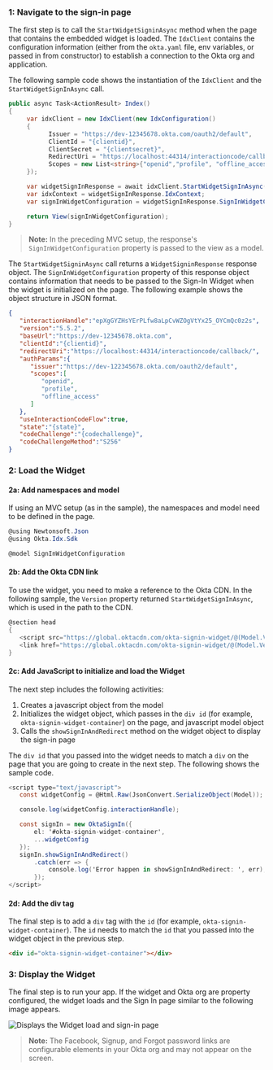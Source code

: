 ### 1: Navigate to the sign-in page

The first step is to call the `StartWidgetSigninAsync` method when the page that contains the embedded widget is loaded. The `IdxClient` contains the configuration information (either from the `okta.yaml` file, env variables, or passed in from constructor) to establish a connection to the Okta org and application.

The following sample code shows the instantiation of the `IdxClient` and the `StartWidgetSignInAsync` call.

```csharp
public async Task<ActionResult> Index()
{
     var idxClient = new IdxClient(new IdxConfiguration()
     {
           Issuer = "https://dev-12345678.okta.com/oauth2/default",
           ClientId = "{clientid}",
           ClientSecret = "{clientsecret}",
           RedirectUri = "https://localhost:44314/interactioncode/callback/",
           Scopes = new List<string>{"openid","profile", "offline_access"}
     });

     var widgetSignInResponse = await idxClient.StartWidgetSignInAsync(default);
     var idxContext = widgetSignInResponse.IdxContext;
     var signInWidgetConfiguration = widgetSignInResponse.SignInWidgetConfiguration;

     return View(signInWidgetConfiguration);
}
```

> **Note:** In the preceding MVC setup, the response's `SignInWidgetConfiguration` property is passed to the view as a model.

The `StartWidgetSigninAsync` call returns a `WidgetSigninResponse` response object. The `SignInWidgetConfiguration`  property of this response object contains information that needs to be passed to the Sign-In Widget when the widget is initialized on the page. The following example shows the object structure in JSON format.

```json
{
   "interactionHandle":"epXgGYZHsYErPLfw8aLpCvWZOgVtYx25_OYCmQc0z2s",
   "version":"5.5.2",
   "baseUrl":"https://dev-12345678.okta.com",
   "clientId":"{clientid}",
   "redirectUri":"https://localhost:44314/interactioncode/callback/",
   "authParams":{
      "issuer":"https://dev-122345678.okta.com/oauth2/default",
      "scopes":[
         "openid",
         "profile",
         "offline_access"
      ]
   },
   "useInteractionCodeFlow":true,
   "state":"{state}",
   "codeChallenge":"{codechallenge}",
   "codeChallengeMethod":"S256"
}
```

### 2: Load the Widget

#### 2a: Add namespaces and model

If using an MVC setup (as in the sample), the namespaces and model need to be defined in the page.

```csharp
@using Newtonsoft.Json
@using Okta.Idx.Sdk

@model SignInWidgetConfiguration
```

#### 2b: Add the Okta CDN link

To use the widget, you need to make a reference to the Okta CDN. In the following sample, the `Version` property returned `StartWidgetSignInAsync`, which is used in the path to the CDN.

```csharp
@section head
{
   <script src="https://global.oktacdn.com/okta-signin-widget/@(Model.Version)/js/okta-sign-in.min.js" type="text/javascript"></script>
   <link href="https://global.oktacdn.com/okta-signin-widget/@(Model.Version)/css/okta-sign-in.min.css" type="text/css" rel="stylesheet" />
}
```

#### 2c: Add JavaScript to initialize and load the Widget

The next step includes the following activities:

1. Creates a javascript object from the model
1. Initializes the widget object, which passes in the `div id` (for example, `okta-signin-widget-container`) on the page, and javascript model object
1. Calls the `showSignInAndRedirect` method on the widget object to display the sign-in page

The `div id` that you passed into the widget needs to match a `div` on the page that you are going to create in the next step. The following shows the sample code.

```csharp
<script type="text/javascript">
   const widgetConfig = @Html.Raw(JsonConvert.SerializeObject(Model));

   console.log(widgetConfig.interactionHandle);

   const signIn = new OktaSignIn({
       el: '#okta-signin-widget-container',
       ...widgetConfig
   });
   signIn.showSignInAndRedirect()
       .catch(err => {
           console.log('Error happen in showSignInAndRedirect: ', err);
       });
</script>
```

#### 2d: Add the div tag

The final step is to add a `div` tag with the `id` (for example, `okta-signin-widget-container`). The `id` needs to match the `id` that you passed into the widget object in the previous step.

```html
<div id="okta-signin-widget-container"></div>
```

### 3: Display the Widget

The final step is to run your app. If the widget and Okta org are property configured, the widget loads and the Sign In page similar to the following image appears.

<div class="common-image-format">

![Displays the Widget load and sign-in page](/img/oie-embedded-sdk/oie-embedded-widget-use-case-load-screen-signin.png)

</div>

> **Note:** The Facebook, Signup, and Forgot password links are configurable elements in your Okta org and may not appear on the screen.

